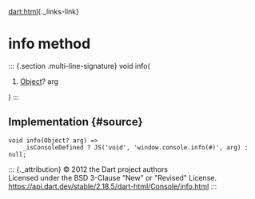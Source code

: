 [dart:html](../../dart-html/dart-html-library){._links-link}

info method
===========

::: {.section .multi-line-signature}
void info(

1.  [Object](../../dart-core/object-class)? arg

)
:::

Implementation {#source}
--------------

``` {.language-dart data-language="dart"}
void info(Object? arg) =>
    _isConsoleDefined ? JS('void', 'window.console.info(#)', arg) : null;
```

::: {._attribution}
© 2012 the Dart project authors\
Licensed under the BSD 3-Clause \"New\" or \"Revised\" License.\
<https://api.dart.dev/stable/2.18.5/dart-html/Console/info.html>
:::
